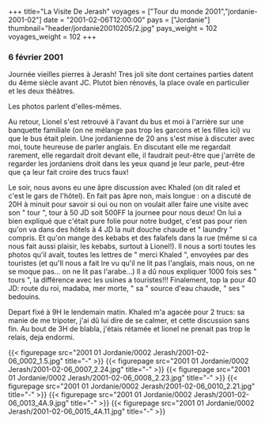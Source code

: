 +++
title="La Visite De Jerash"
voyages = ["Tour du monde 2001","jordanie-2001-02"]
date = "2001-02-06T12:00:00"
pays = ["Jordanie"]
thumbnail="header/jordanie20010205/2.jpg"
pays_weight = 102
voyages_weight = 102
+++
### 6 février 2001

Journée vieilles pierres à Jerash! Tres joli site dont certaines
parties datent du 4ème siècle avant JC. Plutot bien rénovés,
la place ovale en particulier et les deux théâtres. 

Les photos parlent d'elles-mêmes. 

Au retour, Lionel s'est retrouvé à l'avant du bus et moi
à l'arrière sur une banquette familiale (on ne mélange pas
trop les garcons et les filles ici) vu que le bus était plein.
Une jordanienne de 20 ans s'est mise à discuter avec moi,
toute heureuse de parler anglais. En discutant elle me regardait
rarement, elle regardait droit devant elle, il faudrait peut-être
que j'arrête de regarder les jordaniens droit dans les yeux
quand je leur parle, peut-être que ça leur fait croire des
trucs faux! 

Le soir, nous avons eu une âpre discussion avec Khaled (on
dit raled et c'est le gars de l'hôtel). En fait pas âpre non,
mais longue : on a discuté de 20H à minuit pour savoir si
oui ou non on voulait aller faire une visite avec son " tour
", tour à 50 JD soit 500FF la journee pour nous deux! On lui
a bien expliqué que c'était pure folie pour notre budget,
c'est pas pour rien qu'on va dans des hôtels à 4 JD la nuit
douche chaude et " laundry " compris. Et qu'on mange des kebabs
et des falafels dans la rue (même si ca nous fait aussi plaisir,
les kebabs, surtout à Lionel!). Il nous a sorti toutes les
photos qu'il avait, toutes les lettres de " merci Khaled ",
envoyées par des touristes (et qu'Il nous a fait lre vu qu'il
ne lit pas l'anglais, mais nous, on ne se moque pas... on ne
lit pas l'arabe...) Il a dû nous expliquer 1000 fois ses " tours
", la différence avec les usines a touristes!!! Finalement,
top la pour 40 JD: route du roi, madaba, mer morte, " sa "
source d'eau chaude, " ses " bedouins. 

Depart fixé à 9H le lendemain matin. Khaled m'a agacée pour
2 trucs: sa manie de me tripoter, j'ai dû lui dire de se calmer,
et cette discussion sans fin. Au bout de 3H de blabla, j'étais
rétamée et lionel ne prenait pas trop le relais, deja endormi.



<div id="TOTO">{{< figurepage src="2001 01 Jordanie/0002 Jerash/2001-02-06_0002_1.5.jpg" title="-"  >}}
{{< figurepage src="2001 01 Jordanie/0002 Jerash/2001-02-06_0007_2.24.jpg" title="-"  >}}
{{< figurepage src="2001 01 Jordanie/0002 Jerash/2001-02-06_0008_2.23.jpg" title="-"  >}}
{{< figurepage src="2001 01 Jordanie/0002 Jerash/2001-02-06_0010_2.21.jpg" title="-"  >}}
{{< figurepage src="2001 01 Jordanie/0002 Jerash/2001-02-06_0013_4A.9.jpg" title="-"  >}}
{{< figurepage src="2001 01 Jordanie/0002 Jerash/2001-02-06_0015_4A.11.jpg" title="-"  >}}
</DIV>

